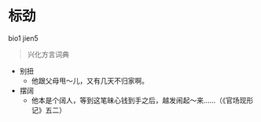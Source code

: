 # 标劲
bio1 jien5
> 兴化方言词典
- 别扭
  - 他跟父母甩～儿，又有几天不归家啊。
- 摆阔
  - 他本是个阔人，等到这笔昧心钱到手之后，越发闹起～来……（《官场现形记》五二）

